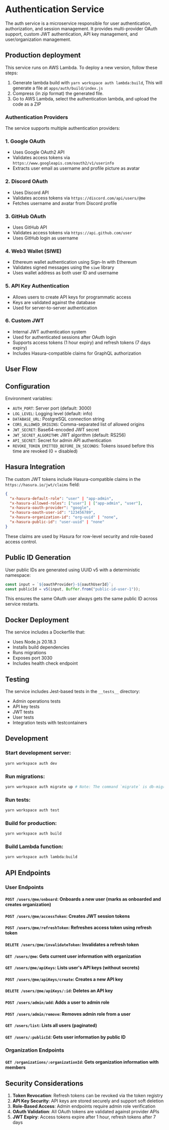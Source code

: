 # Authentication Service

The auth service is a microservice responsible for user authentication, authorization, and session management. It provides multi-provider OAuth support, custom JWT authentication, API key management, and user/organization management.

## Production deployment

This service runs on AWS Lambda. To deploy a new version, follow these steps:

1. Generate lambda build with `yarn workspace auth lambda:build`, This will generate a file at `apps/auth/build/index.js`
2. Compress (in zip format) the generated file.
3. Go to AWS Lambda, select the authentication lambda, and upload the code as a ZIP

### Authentication Providers

The service supports multiple authentication providers:

### 1. **Google OAuth**

- Uses Google OAuth2 API
- Validates access tokens via `https://www.googleapis.com/oauth2/v1/userinfo`
- Extracts user email as username and profile picture as avatar

### 2. **Discord OAuth**

- Uses Discord API
- Validates access tokens via `https://discord.com/api/users/@me`
- Fetches username and avatar from Discord profile

### 3. **GitHub OAuth**

- Uses GitHub API
- Validates access tokens via `https://api.github.com/user`
- Uses GitHub login as username

### 4. **Web3 Wallet (SIWE)**

- Ethereum wallet authentication using Sign-In with Ethereum
- Validates signed messages using the `siwe` library
- Uses wallet address as both user ID and username

### 5. **API Key Authentication**

- Allows users to create API keys for programmatic access
- Keys are validated against the database
- Used for server-to-server authentication

### 6. **Custom JWT**

- Internal JWT authentication system
- Used for authenticated sessions after OAuth login
- Supports access tokens (1 hour expiry) and refresh tokens (7 days expiry)
- Includes Hasura-compatible claims for GraphQL authorization

## User Flow

## Configuration

Environment variables:

- `AUTH_PORT`: Server port (default: 3000)
- `LOG_LEVEL`: Logging level (default: info)
- `DATABASE_URL`: PostgreSQL connection string
- `CORS_ALLOWED_ORIGINS`: Comma-separated list of allowed origins
- `JWT_SECRET`: Base64-encoded JWT secret
- `JWT_SECRET_ALGORITHM`: JWT algorithm (default: RS256)
- `API_SECRET`: Secret for admin API authentication
- `REVOKE_TOKEN_EMITTED_BEFORE_IN_SECONDS`: Tokens issued before this time are revoked (0 = disabled)

## Hasura Integration

The custom JWT tokens include Hasura-compatible claims in the `https://hasura.io/jwt/claims` field:

```json
{
  "x-hasura-default-role": "user" | "app-admin",
  "x-hasura-allowed-roles": ["user"] | ["app-admin", "user"],
  "x-hasura-oauth-provider": "google",
  "x-hasura-oauth-user-id": "123456789",
  "x-hasura-organization-id": "org-uuid" | "none",
  "x-hasura-public-id": "user-uuid" | "none"
}
```

These claims are used by Hasura for row-level security and role-based access control.

## Public ID Generation

User public IDs are generated using UUID v5 with a deterministic namespace:

```typescript
const input = `${oauthProvider}-${oauthUserId}`;
const publicId = v5(input, Buffer.from("public-id-user-1"));
```

This ensures the same OAuth user always gets the same public ID across service restarts.

## Docker Deployment

The service includes a Dockerfile that:

- Uses Node.js 20.18.3
- Installs build dependencies
- Runs migrations
- Exposes port 3030
- Includes health check endpoint

## Testing

The service includes Jest-based tests in the `__tests__` directory:

- Admin operations tests
- API key tests
- JWT tests
- User tests
- Integration tests with testcontainers

## Development

### Start development server:

```bash
yarn workspace auth dev
```

### Run migrations:

```bash
yarn workspace auth migrate up # Note: The command `migrate` is db-migrate with the migrations table set to auth_migrations
```

### Run tests:

```bash
yarn workspace auth test
```

### Build for production:

```bash
yarn workspace auth build
```

### Build Lambda function:

```bash
yarn workspace auth lambda:build
```

## API Endpoints

### User Endpoints

#### `POST /users/@me/onboard`: Onboards a new user (marks as onboarded and creates organization)

#### `POST /users/@me/accessToken`: Creates JWT session tokens

#### `POST /users/@me/refreshToken`: Refreshes access token using refresh token

#### `DELETE /users/@me/invalidateToken`: Invalidates a refresh token

#### `GET /users/@me`: Gets current user information with organization

#### `GET /users/@me/apiKeys`: Lists user's API keys (without secrets)

#### `POST /users/@me/apiKeys/create`: Creates a new API key

#### `DELETE /users/@me/apiKeys/:id`: Deletes an API key

#### `POST /users/admin/add`: Adds a user to admin role

#### `POST /users/admin/remove`: Removes admin role from a user

#### `GET /users/list`: Lists all users (paginated)

#### `GET /users/:publicId`: Gets user information by public ID

### Organization Endpoints

#### `GET /organizations/:organizationId`: Gets organization information with members

## Security Considerations

1. **Token Revocation**: Refresh tokens can be revoked via the token registry
2. **API Key Security**: API keys are stored securely and support soft deletion
3. **Role-Based Access**: Admin endpoints require admin role verification
4. **OAuth Validation**: All OAuth tokens are validated against provider APIs
5. **JWT Expiry**: Access tokens expire after 1 hour, refresh tokens after 7 days
